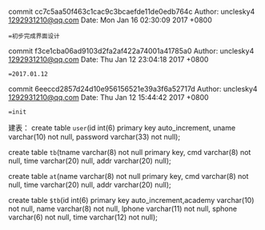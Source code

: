 commit cc7c5aa50f463c1cac9c3bcaefde11de0edb764c
Author: unclesky4 <1292931210@qq.com>
Date:   Mon Jan 16 02:30:09 2017 +0800

    =初步完成界面设计


commit f3ce1cba06ad9103d2fa2af422a74001a41785a0
Author: unclesky4 <1292931210@qq.com>
Date:   Thu Jan 12 23:04:18 2017 +0800

    =2017.01.12


commit 6eeccd2857d24d10e956156521e39a3f6a52717d
Author: unclesky4 <1292931210@qq.com>
Date:   Thu Jan 12 15:44:42 2017 +0800

    =init

建表：
create table `user`(id int(6) primary key auto_increment, uname varchar(10) not null, password varchar(33) not null);

create table `tb`(tname varchar(8) not null primary key, cmd varchar(8) not null, 
	time varchar(20) null, addr varchar(20) null);

create table `at`(name varchar(8) not null primary key, cmd varchar(8) not null, 
	time varchar(20) null, addr varchar(20) null);

create table `$tb`(id int(6) primary key  auto_increment,academy varchar(10) not null, name varchar(8) not null,
	lphone varchar(11) not null, sphone varchar(6) not null, time varchar(12) not null);

